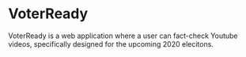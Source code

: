 # VoterReady
VoterReady is a web application where a user can fact-check Youtube videos, specifically designed for the upcoming 2020 elecitons.
